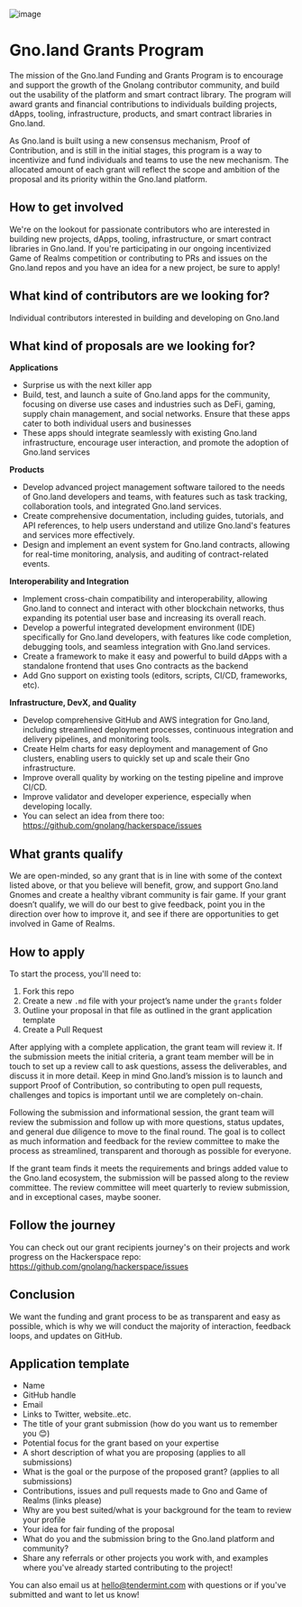 
![image](https://github.com/gnolang/ecosystem-fund-grants/assets/117160070/47c75689-705e-46f7-89c0-8adf8cbe6bd0)


# Gno.land Grants Program

The mission of the Gno.land Funding and Grants Program is to encourage and support the growth of the Gnolang contributor community, and build out the usability of the platform and smart contract library. The program will award grants and financial contributions to individuals building projects, dApps, tooling, infrastructure, products, and smart contract libraries in Gno.land.

As Gno.land is built using a new consensus mechanism, Proof of Contribution, and is still in the initial stages, this program is a way to incentivize and fund individuals and teams to use the new mechanism. The allocated amount of each grant will reflect the scope and ambition of the proposal and its priority within the Gno.land platform.


## How to get involved

We're on the lookout for passionate contributors who are interested in building new projects, dApps, tooling, infrastructure, or smart contract libraries in Gno.land. If you're participating in our ongoing incentivized Game of Realms competition or contributing to PRs and issues on the Gno.land repos and you have an idea for a new project, be sure to apply!

## What kind of contributors are we looking for?

Individual contributors interested in building and developing on Gno.land

## What kind of proposals are we looking for?

**Applications**

* Surprise us with the next killer app
* Build, test, and launch a suite of Gno.land apps for the community, focusing on diverse use cases and industries such as DeFi, gaming, supply chain management, and social networks. Ensure that these apps cater to both individual users and businesses
* These apps should integrate seamlessly with existing Gno.land infrastructure, encourage user interaction, and promote the adoption of Gno.land services

**Products** 

* Develop advanced project management software tailored to the needs of Gno.land developers and teams, with features such as task tracking, collaboration tools, and integrated Gno.land services.
* Create comprehensive documentation, including guides, tutorials, and API references, to help users understand and utilize Gno.land's features and services more effectively.
* Design and implement an event system for Gno.land contracts, allowing for real-time monitoring, analysis, and auditing of contract-related events.


**Interoperability and Integration**

* Implement cross-chain compatibility and interoperability, allowing Gno.land to connect and interact with other blockchain networks, thus expanding its potential user base and increasing its overall reach.
* Develop a powerful integrated development environment (IDE) specifically for Gno.land developers, with features like code completion, debugging tools, and seamless integration with Gno.land services.
* Create a framework to make it easy and powerful to build dApps with a standalone frontend that uses Gno contracts as the backend
* Add Gno support on existing tools (editors, scripts, CI/CD, frameworks, etc).

**Infrastructure, DevX, and Quality**
* Develop comprehensive GitHub and AWS integration for Gno.land, including streamlined deployment processes, continuous integration and delivery pipelines, and monitoring tools.
* Create Helm charts for easy deployment and management of Gno clusters, enabling users to quickly set up and scale their Gno infrastructure.
* Improve overall quality by working on the testing pipeline and improve CI/CD.
* Improve validator and developer experience, especially when developing locally.
* You can select an idea from there too: https://github.com/gnolang/hackerspace/issues

## What grants qualify
We are open-minded, so any grant that is in line with some of the context listed above, or that you believe will benefit, grow, and support Gno.land Gnomes and create a healthy vibrant community is fair game. If your grant doesn’t qualify, we will do our best to give feedback, point you in the direction over how to improve it, and see if there are opportunities to get involved in Game of Realms.

## How to apply

To start the process, you'll need to:
1. Fork this repo
2. Create a new `.md` file with your project’s name under the `grants` folder
3. Outline your proposal in that file as outlined in the grant application template
4. Create a Pull Request

After applying with a complete application, the grant team will review it. If the submission meets the initial criteria, a grant team member will be in touch to set up a review call to ask questions, assess the deliverables, and discuss it in more detail. Keep in mind Gno.land’s mission is to launch and support Proof of Contribution, so contributing to open pull requests, challenges and topics is important until we are completely on-chain.

Following the submission and informational session, the grant team will review the submission and follow up with more questions, status updates, and general due diligence to move to the final round. The goal is to collect as much information and feedback for the review committee to make the process as streamlined, transparent and thorough as possible for everyone.

If the grant team finds it meets the requirements and brings added value to the Gno.land ecosystem, the submission will be passed along to the review committee. The review committee will meet quarterly to review submission, and in exceptional cases, maybe sooner.


## Follow the journey

You can check out our grant recipients journey's on their projects and work progress on the Hackerspace repo: https://github.com/gnolang/hackerspace/issues

## Conclusion

We want the funding and grant process to be as transparent and easy as possible, which is why we will conduct the majority of interaction, feedback loops, and updates on GitHub.

## Application template

* Name
* GitHub handle
* Email 
* Links to Twitter, website..etc.
* The title of your grant submission (how do you want us to remember you 😊)
* Potential focus for the grant based on your expertise  
* A short description of what you are proposing (applies to all submissions)
* What is the goal or the purpose of the proposed grant? (applies to all submissions)
* Contributions, issues and pull requests made to Gno and Game of Realms (links please)
* Why are you best suited/what is your background for the team to review your profile
* Your idea for fair funding of the proposal
* What do you and the submission bring to the Gno.land platform and community?
* Share any referrals or other projects you work with, and examples where you've already started contributing to the project!


You can also email us at hello@tendermint.com with questions or if you've submitted and want to let us know!



